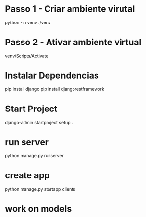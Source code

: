 # Passo 1 - Criar ambiente virutal

python -m venv ./venv

# Passo 2 - Ativar ambiente virtual

venv/Scripts/Activate

# Instalar Dependencias

pip install django
pip install djangorestframework

# Start Project

django-admin startproject setup .

# run server

python manage.py runserver

# create app

python manage.py startapp clients

# work on models
